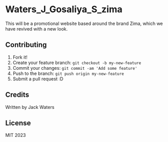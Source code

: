 # Waters_J_Gosaliya_S_zima

This will be a promotional website based around the brand Zima, which we have revived with a new look.

## Contributing

1. Fork it!
2. Create your feature branch: `git checkout -b my-new-feature`
3. Commit your changes: `git commit -am 'Add some feature'`
4. Push to the branch: `git push origin my-new-feature`
5. Submit a pull request :D

## Credits

Written by Jack Waters

## License

MIT 2023